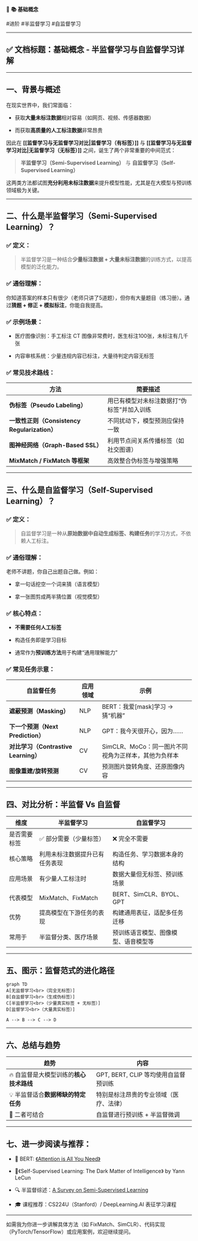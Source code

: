 📁 **📚 基础概念**

#进阶 #半监督学习 #自监督学习

---

## **✅ 文档标题：基础概念 - 半监督学习与自监督学习详解**

---

## **一、背景与概述**

在现实世界中，我们常面临：

- 获取**大量未标注数据**相对容易（如网页、视频、传感器数据）
    
- 而获取**高质量的人工标注数据**非常昂贵

因此在 **[[监督学习与无监督学习对比|监督学习（有标签）]]** 与 **[[监督学习与无监督学习对比|无监督学习（无标签）]]** 之间，诞生了两个非常重要的中间范式：

> **半监督学习（Semi-Supervised Learning）** 与 **自监督学习（Self-Supervised Learning）**

这两类方法都试图**充分利用未标注数据**来提升模型性能，尤其是在大模型与预训练领域极为关键。

---

## **二、什么是半监督学习（Semi-Supervised Learning）？**

### **✅ 定义：**

> 半监督学习是一种结合**少量标注数据 + 大量未标注数据**的训练方式，以提高模型的泛化能力。

### **✅ 通俗理解：**

你知道答案的样本只有很少（老师只讲了5道题），但你有大量题目（练习册）。通过**猜题 + 修正 + 模拟标注**，你能自我提高。

### **✅ 示例场景：**

- 医疗图像识别：手工标注 CT 图像非常费时，医生标注100张，未标注有几千张
    
- 内容审核系统：少量违规内容已标注，大量待判定内容无标签

### **✅ 常见技术路线：**

|**方法**|**简要描述**|
|---|---|
|**伪标签（Pseudo Labeling）**|用已有模型对未标注数据打“伪标签”并加入训练|
|**一致性正则（Consistency Regularization）**|不同扰动下，模型预测应保持一致|
|**图神经网络（Graph-Based SSL）**|利用节点间关系传播标签（如社交图谱）|
|**MixMatch / FixMatch 等框架**|高效整合伪标签与增强策略|

---

## **三、什么是自监督学习（Self-Supervised Learning）？**

### **✅ 定义：**

> 自监督学习是一种从**原始数据中自动生成标签、构建任务**的学习方式，不依赖人工标注。

### **✅ 通俗理解：**

老师不讲题，你自己出题自己做。例如：

- 拿一句话挖空一个词来猜（语言模型）
    
- 拿一张图剪成两半猜位置（视觉模型）

### **✅ 核心特点：**

- **不需要任何人工标签**
    
- 构造任务即是学习目标
    
- 通常作为**预训练方法**用于构建“通用理解能力”

### **✅ 常见任务示意：**

|**自监督任务**|**应用领域**|**示例**|
|---|---|---|
|**遮蔽预测（Masking）**|NLP|BERT：我爱[mask]学习 → 猜“机器”|
|**下一个预测（Next Prediction）**|NLP|GPT：我今天很开心，因为……|
|**对比学习（Contrastive Learning）**|CV|SimCLR、MoCo：同一图片不同视角为正样本，其他为负样本|
|**图像重建/旋转预测**|CV|预测图片旋转角度、还原图像内容|

---

## **四、对比分析：半监督 Vs 自监督**

|**维度**|**半监督学习**|**自监督学习**|
|---|---|---|
|是否需要标签|✅ 部分需要（少量标签）|❌ 完全不需要|
|核心策略|利用未标注数据提升已有任务表现|构造任务、学习数据本身的结构|
|应用场景|有少量人工标注时|数据大量但无标签、预训练场景|
|代表模型|MixMatch、FixMatch|BERT、SimCLR、BYOL、GPT|
|优势|提高模型在下游任务的表现|构建通用表征，适配多任务迁移|
|常用于|半监督分类、医疗场景|预训练语言模型、图像模型、语音模型等|

---

## **五、图示：监督范式的进化路径**

```
graph TD
A[无监督学习<br>（完全无标签）]
B[自监督学习<br>（生成伪标签）]
C[半监督学习<br>（少量真实标签 + 无标签）]
D[监督学习<br>（大量真实标签）]

A --> B --> C --> D
```

---

## **六、总结与趋势**

|**趋势**|**内容**|
|---|---|
|🔥 自监督是大模型训练的**核心技术路线**|GPT, BERT, CLIP 等均使用自监督预训练|
|💡 半监督适合**数据稀缺的特定任务**|特别是标注昂贵的专业领域（医疗、法律）|
|🔄 二者可结合|自监督进行预训练 + 半监督微调|

---

## **七、进一步阅读与推荐：**

- 🔖 BERT: [《Attention is All You Need》](https://arxiv.org/abs/1706.03762)
    
- 📘《Self-Supervised Learning: The Dark Matter of Intelligence》 by Yann LeCun
    
- 🔍 半监督综述：[A Survey on Semi-Supervised Learning](https://arxiv.org/abs/2006.05278)
    
- 🎓 课程推荐：CS224U（Stanford）/ DeepLearning.AI 表征学习课程

---

如需我为你进一步讲解具体方法（如 FixMatch、SimCLR）、代码实现（PyTorch/TensorFlow）或应用案例，欢迎继续提问。